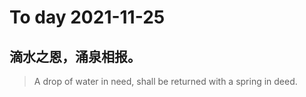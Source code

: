 
# To day 2021-11-25


## 滴水之恩，涌泉相报。
> A drop of water in need, shall be returned with a spring in deed.

    